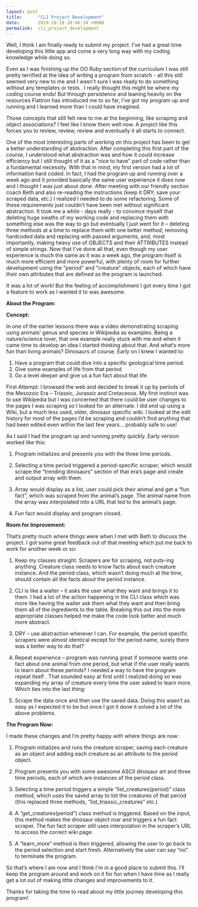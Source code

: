 ```yaml
---
layout: post
title:      "CLI Project Development"
date:       2019-10-19 20:46:34 +0000
permalink:  cli_project_development
---
```


Well, I think I am finally ready to submit my project.  I've had a great time developing this little app and come a very long way with my coding knowledge while doing so.

Even as I was finishing up the OO Ruby section of the curriculum I was still pretty terrified at the idea of writing a program from scratch - all this still seemed very new to me and I wasn't sure I was ready to do something without any templates or tests .  I really thought this might be where my coding course ends!  But through persistence and leaning heavily on the resources Flatiron has introduced me to so far, I've got my program up and running and I learned more than I could have imagined.  

Those concepts that still felt new to me at the beginning, like scraping and object associations?  I feel like I know them well now.  A project like this forces you to review, review, review and eventually it all starts to connect.

One of the most interesting parts of working on this project has been to get a better understanding of abstraction.  After completing this first part of the course, I understood what abstraction was and how it could increase efficiency but I still thought of it as a "nice to have" part of code rather than a fundamental necessity.  With that in mind, my first version had a lot of information hard coded.  In fact, I had the program up and running over a week ago and it provided basically the same user experience it does now and I thought I was just about done.  After meeting with our friendly section coach Beth and also re-reading the instructions (keep it DRY; save your scraped data, etc.) I realized I needed to do some refactoring.  Some of these requirements just couldn't have been met without significant abstraction.  It took me a while - days really - to convince myself that deleting huge swaths of my working code and replacing them with something else was the way to go but eventually I just went for it – deleting three methods at a time to replace them with one better method; removing hardcoded data and replacing with passed arguments, and, most importantly, making heavy use of OBJECTS and their ATTRIBUTES instead of simple strings.  Now that I've done all that, even though my user experience is much the same as it was a week ago, the program itself is much more efficient and more powerful, with plenty of room for further development using the "period" and "creature" objects, each of which have their own attributes that are defined as the program is launched.  

It was a lot of work!  But the feeling of accomplishment I got every time I got a feature to work as I wanted it to was awesome.  

**About the Program:**

**Concept:**

In one of the earlier lessons there was a video demonstrating scraping using animals’ genus and species in Wikipedia as examples.  Being a nature/science lover, that one example really stuck with me and when it came time to develop an idea I started thinking about that.  And what’s more fun than living animals?  Dinosaurs of course.  Early on I knew I wanted to:

1)	Have a program that could dive into a specific geological time period.
2)	Give some examples of life from that period
3)	Go a level deeper and give us a fun fact about that life

First Attempt:
I browsed the web and decided to break it up by periods of the Mesozoic Era – Triassic, Jurassic and Cretaceous.  My first instinct was to use Wikipedia but I was concerned that there could be user changes to the pages I was scraping so I looked for an alternate.  I did end up using a Wiki, but a much less used, older, dinosaur specific wiki.  I looked at the edit history for most of the pages I’d be scraping and couldn’t find anything that had been edited even within the last few years… probably safe to use!

As I said I had the program up and running pretty quickly.  Early version worked like this:

1. Program initializes and presents you with the three time periods.

2. Selecting a time period triggered a period-specific scraper, which would scrape the “trending dinosaurs” section of that era’s page and create and output array with them.  

3.  Array would display as a list, user could pick their animal and get a “fun fact”, which was scraped from the animal’s      page.  The animal name from the array was interpolated into a URL that led to the animal’s page.

4. Fun fact would display and program closed.  


**Room for Improvement:**

That’s pretty much where things were when I met with Beth to discuss the project.  I got some great feedback out of that meeting which put me back to work for another week or so:

1)	Keep my classes straight.  Scrapers are for scraping, not puts-ing anything.  Creature class needs to know facts about each creature instance.  And the period class, which wasn’t doing much at the time, should contain all the facts about the period instance.  

2)	CLI is like a waiter – it asks the user what they want and brings it to them.  I had a lot of the action happening in the CLI class which was more like having the waiter ask them what they want and then bring them all of the ingredients to the table.  Breaking this out into the more appropriate classes helped me make the code look better and much more abstract.    

3)	DRY – use abstraction wherever I can.  For example, the period specific scrapers were almost identical except for the period name, surely there was a better way to do that?

4)	Repeat experience – program was running great if someone wants one fact about one animal from one period, but what if the user really wants to learn about these periods?  I needed a way to have the program repeat itself . That sounded easy at first until I realized doing so was expanding my array of creature every time the user asked to learn more.  Which ties into the last thing:

5)	Scrape the data once and then use the saved data.  Doing this wasn’t as easy as I expected it to be but once I got it done it solved a lot of the above problems.  

**The Program Now:**

I made these changes and I’m pretty happy with where things are now: 

1)	Program initializes and runs the creature scraper, saving each creature as an object and adding each creature as an attribute to the period object.    

2)	Program presents you with some awesome ASCII dinosaur art and three time periods, each of which are instances of the period class.

3)	Selecting a time period triggers a simple “list_creatures(period)” class method, which uses the saved array to list the creatures of that period (this replaced three methods, “list_triassic_creatures” etc.)

4)	A “get_creatures(period”) class method is triggered.  Based on the input, this method makes the dinosaur object roar and triggers a fun fact scraper.  The fun fact scraper still uses interpolation in the scraper’s URL to access the correct wiki page.  

5)	A “learn_more” method is then triggered, allowing the user to go back to the period selection and start fresh.  Alternatively the user can say “no” to terminate the program.  

So that’s where I am now and I think I'm in a good place to submit this.  I’ll keep the program around and work on it for fun when I have time as I really get a lot out of making little changes and improvements to it.  


Thanks for taking the time to read about my little journey developing this program!  




